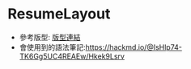 # ResumeLayout

- 參考版型: [版型連結](https://xd.adobe.com/view/3b004539-6382-47f6-51e9-f3b73ea5063e-4d31/specs/)
- 會使用到的語法筆記:https://hackmd.io/@IsHlp74-TK6Gg5UC4REAEw/Hkek9Lsrv
